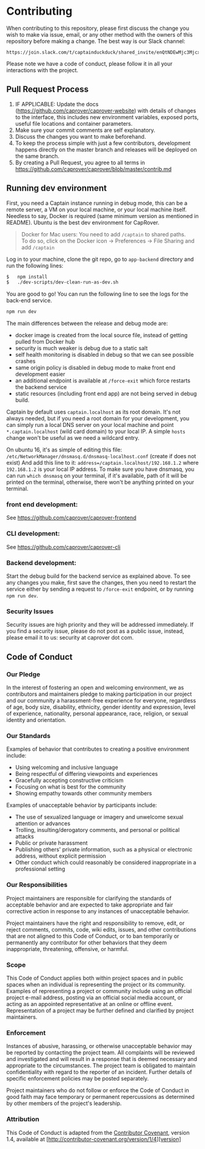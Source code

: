 # Contributing

When contributing to this repository, please first discuss the change you wish to make via issue,
email, or any other method with the owners of this repository before making a change. The best way is our Slack channel:

```
https://join.slack.com/t/captainduckduck/shared_invite/enQtNDEwMjc3MjcxNjUzLWQ4YjljN2JiMGU5Nzk5NjcwMDEzNDNiMTNkOTVhNTA4YTYwOThkNDkyMTlkMDFhMzAzOTA5YjcwY2E4NWRkYzk
```


Please note we have a code of conduct, please follow it in all your interactions with the project.

## Pull Request Process

1. IF APPLICABLE: Update the docs (https://github.com/caprover/caprover-website) with details of changes to the interface, this includes new environment 
   variables, exposed ports, useful file locations and container parameters.
2. Make sure your commit comments are self explanatory.
3. Discuss the changes you want to make beforehand.
4. To keep the process simple with just a few contributors, development happens directly on the master branch
   and releases will be deployed on the same branch.
5. By creating a Pull Request, you agree to all terms in https://github.com/caprover/caprover/blob/master/contrib.md
   
## Running dev environment

First, you need a Captain instance running in debug mode, this can be a remote server, a VM on your local machine,
or your local machine itself. Needless to say, Docker is required (same minimum version as mentioned in README). Ubuntu is the best dev environment for CapRover.

> Docker for Mac users: You need to add `/captain` to shared paths.  
> To do so, click on the Docker icon -> Preferences -> File Sharing and add `/captain`

Log in to your machine, clone the git repo, go to `app-backend` directory and run the following lines:

```bash
$   npm install
$   ./dev-scripts/dev-clean-run-as-dev.sh
```
You are good to go! You can run the following line to see the logs for the back-end service.

```bash
npm run dev
```
The main differences between the release and debug mode are:
- docker image is created from the local source file, instead of getting pulled from Docker hub
- security is much weaker is debug due to a static salt
- self health monitoring is disabled in debug so that we can see possible crashes
- same origin policy is disabled in debug mode to make front end development easier
- an additional endpoint is available at `/force-exit` which force restarts the backend service
- static resources (including front end app) are not being served in debug build.

Captain by default uses `captain.localhost` as its root domain. It's not always needed, but if you need a root
domain for your development, you can simply run a local DNS server on your local machine and point
`*.captain.localhost` (wild card domain) to your local IP. A simple `hosts` change won't be useful as we need a wildcard entry.

On ubuntu 16, it's as simple of editing this file:
`/etc/NetworkManager/dnsmasq.d/dnsmasq-localhost.conf` (create if does not exist)
And add this line to it: `address=/captain.localhost/192.168.1.2` where `192.168.1.2` is your local IP address.
To make sure you have dnsmasq, you can run `which dnsmasq` on your terminal, if it's available,
path of it will be printed on the terminal, otherwise, there won't be anything printed on your terminal.


### front end development:
See https://github.com/caprover/caprover-frontend

### CLI development:

See https://github.com/caprover/caprover-cli

### Backend development:
Start the debug build for the backend service as explained above. To see any changes you make,
first save the changes, then you need to restart the service either by sending a request to `/force-exit` endpoint,
or by running `npm run dev`.

### Security Issues
Security issues are high priority and they will be addressed immediately. If you find a security issue, please do not post as a public issue, instead, please email it to us: security at caprover dot com.


## Code of Conduct

### Our Pledge

In the interest of fostering an open and welcoming environment, we as
contributors and maintainers pledge to making participation in our project and
our community a harassment-free experience for everyone, regardless of age, body
size, disability, ethnicity, gender identity and expression, level of experience,
nationality, personal appearance, race, religion, or sexual identity and
orientation.

### Our Standards

Examples of behavior that contributes to creating a positive environment
include:

* Using welcoming and inclusive language
* Being respectful of differing viewpoints and experiences
* Gracefully accepting constructive criticism
* Focusing on what is best for the community
* Showing empathy towards other community members

Examples of unacceptable behavior by participants include:

* The use of sexualized language or imagery and unwelcome sexual attention or
advances
* Trolling, insulting/derogatory comments, and personal or political attacks
* Public or private harassment
* Publishing others' private information, such as a physical or electronic
  address, without explicit permission
* Other conduct which could reasonably be considered inappropriate in a
  professional setting

### Our Responsibilities

Project maintainers are responsible for clarifying the standards of acceptable
behavior and are expected to take appropriate and fair corrective action in
response to any instances of unacceptable behavior.

Project maintainers have the right and responsibility to remove, edit, or
reject comments, commits, code, wiki edits, issues, and other contributions
that are not aligned to this Code of Conduct, or to ban temporarily or
permanently any contributor for other behaviors that they deem inappropriate,
threatening, offensive, or harmful.

### Scope

This Code of Conduct applies both within project spaces and in public spaces
when an individual is representing the project or its community. Examples of
representing a project or community include using an official project e-mail
address, posting via an official social media account, or acting as an appointed
representative at an online or offline event. Representation of a project may be
further defined and clarified by project maintainers.

### Enforcement

Instances of abusive, harassing, or otherwise unacceptable behavior may be
reported by contacting the project team. All
complaints will be reviewed and investigated and will result in a response that
is deemed necessary and appropriate to the circumstances. The project team is
obligated to maintain confidentiality with regard to the reporter of an incident.
Further details of specific enforcement policies may be posted separately.

Project maintainers who do not follow or enforce the Code of Conduct in good
faith may face temporary or permanent repercussions as determined by other
members of the project's leadership.

### Attribution

This Code of Conduct is adapted from the [Contributor Covenant][homepage], version 1.4,
available at [http://contributor-covenant.org/version/1/4][version]

[homepage]: http://contributor-covenant.org
[version]: http://contributor-covenant.org/version/1/4/
